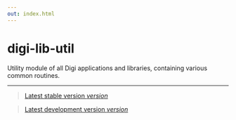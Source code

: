 ```yaml
---
out: index.html
---
```


digi-lib-util
=============

Utility module of all Digi applications and libraries, containing various common routines.

<hr/>

> [Latest stable version $version$]($stable$)

> [Latest development version $version$]($development$)
